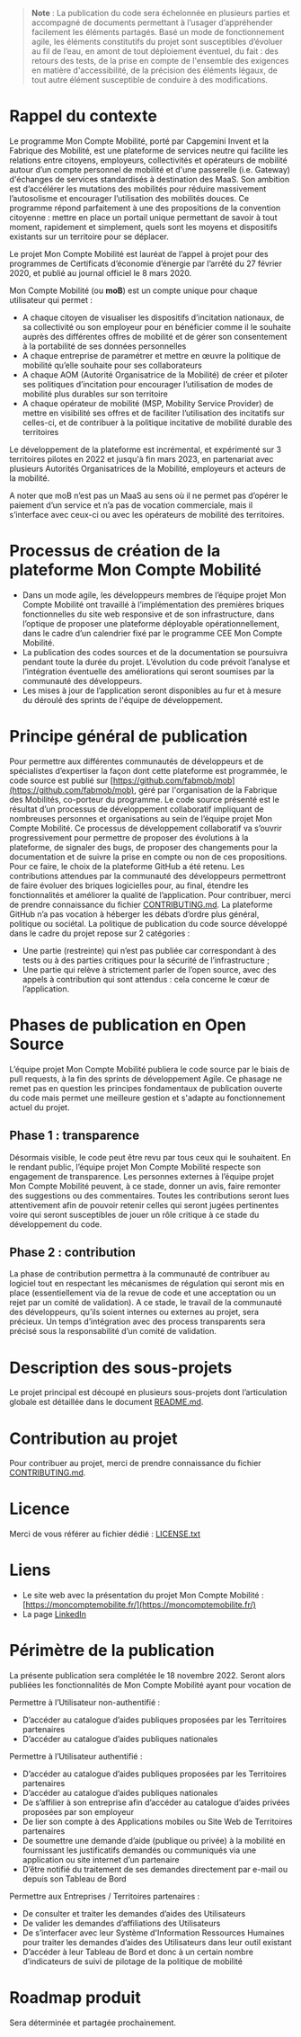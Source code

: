 > **Note** : La publication du code sera échelonnée en plusieurs parties et accompagné de documents permettant à l’usager d’appréhender facilement les éléments partagés. Basé un mode de fonctionnement agile, les éléments constitutifs du projet sont susceptibles d’évoluer au fil de l’eau, en amont de tout déploiement éventuel, du fait : des retours des tests, de la prise en compte de l'ensemble des exigences en matière d'accessibilité, de la précision des éléments légaux, de tout autre élément susceptible de conduire à des modifications.

# Rappel du contexte
Le programme Mon Compte Mobilité, porté par Capgemini Invent et la Fabrique des Mobilité, est une plateforme de services neutre qui facilite les relations entre citoyens, employeurs, collectivités et opérateurs de mobilité autour d’un compte personnel de mobilité et d'une passerelle (i.e. Gateway) d'échanges de services standardisés à destination des MaaS. Son ambition est d’accélérer les mutations des mobilités pour réduire massivement l’autosolisme et encourager l’utilisation des mobilités douces.
Ce programme répond parfaitement à une des propositions de la convention citoyenne : mettre en place un portail unique permettant de savoir à tout moment, rapidement et simplement, quels sont les moyens et dispositifs existants sur un territoire pour se déplacer.

Le projet Mon Compte Mobilité est lauréat de l’appel à projet pour des programmes de Certificats d’économie d’énergie par l’arrêté du 27 février 2020, et publié au journal officiel le 8 mars 2020.

Mon Compte Mobilité (ou **moB**) est un compte unique pour chaque utilisateur qui permet :
-	A chaque citoyen de visualiser les dispositifs d’incitation nationaux, de sa collectivité ou son employeur pour en bénéficier comme il le souhaite auprès des différentes offres de mobilité et de gérer son consentement à la portabilité de ses données personnelles
-	A chaque entreprise de paramétrer et mettre en œuvre la politique de mobilité qu’elle souhaite pour ses collaborateurs
-	A chaque AOM (Autorité Organisatrice de la Mobilité) de créer et piloter ses politiques d’incitation pour encourager l’utilisation de modes de mobilité plus durables sur son territoire
-	A chaque opérateur de mobilité (MSP, Mobility Service Provider) de mettre en visibilité ses offres et de faciliter l’utilisation des incitatifs sur celles-ci, et de contribuer à la politique incitative de mobilité durable des territoires

Le développement de la plateforme est incrémental, et expérimenté sur 3 territoires pilotes en 2022 et jusqu'à fin mars 2023, en partenariat avec plusieurs Autorités Organisatrices de la Mobilité, employeurs et acteurs de la mobilité.

A noter que moB n’est pas un MaaS au sens où il ne permet pas d’opérer le paiement d’un service et n’a pas de vocation commerciale, mais il s’interface avec ceux-ci ou avec les opérateurs de mobilité des territoires.

# Processus de création de la plateforme Mon Compte Mobilité
- Dans un mode agile, les développeurs membres de l’équipe projet Mon Compte Mobilité ont travaillé à l’implémentation des premières briques fonctionnelles du site web responsive et de son infrastructure, dans l’optique de proposer une plateforme déployable opérationnellement, dans le cadre d’un calendrier fixé par le programme CEE Mon Compte Mobilité.
- La publication des codes sources et de la documentation se poursuivra pendant toute la durée du projet. L’évolution du code prévoit l’analyse et l’intégration éventuelle des améliorations qui seront soumises par la communauté des développeurs.
- Les mises à jour de l’application seront disponibles au fur et à mesure du déroulé des sprints de l'équipe de développement.

# Principe général de publication
Pour permettre aux différentes communautés de développeurs et de spécialistes d’expertiser la façon dont cette plateforme est programmée, le code source est publié sur [https://github.com/fabmob/mob](https://github.com/fabmob/mob), géré par l'organisation de la Fabrique des Mobilités, co-porteur du programme. Le code source présenté est le résultat d’un processus de développement collaboratif impliquant de nombreuses personnes et organisations au sein de l’équipe projet Mon Compte Mobilité.
Ce processus de développement collaboratif va s’ouvrir progressivement pour permettre de proposer des évolutions à la plateforme, de signaler des bugs, de proposer des changements pour la documentation et de suivre la prise en compte ou non de ces propositions. Pour ce faire, le choix de la plateforme GitHub a été retenu.
Les contributions attendues par la communauté des développeurs permettront de faire évoluer des briques logicielles pour, au final, étendre les fonctionnalités et améliorer la qualité de l’application. Pour contribuer, merci de prendre connaissance du fichier [CONTRIBUTING.md](CONTRIBUTING.md). La plateforme GitHub n’a pas vocation à héberger les débats d’ordre plus général, politique ou sociétal. La politique de publication du code source développé dans le cadre du projet repose sur 2 catégories :
- Une partie (restreinte) qui n’est pas publiée car correspondant à des tests ou à des parties critiques pour la sécurité de l’infrastructure ;
- Une partie qui relève à strictement parler de l’open source, avec des appels à contribution qui sont attendus : cela concerne le cœur de l’application.

# Phases de publication en Open Source
L’équipe projet Mon Compte Mobilité publiera le code source par le biais de pull requests, à la fin des sprints de développement Agile. Ce phasage ne remet pas en question les principes fondamentaux de publication ouverte du code mais permet une meilleure gestion et s'adapte au fonctionnement actuel du projet.
## Phase 1 : transparence
Désormais visible, le code peut être revu par tous ceux qui le souhaitent. En le rendant public, l’équipe projet Mon Compte Mobilité respecte son engagement de transparence.
Les personnes externes à l’équipe projet Mon Compte Mobilité peuvent, à ce stade, donner un avis, faire remonter des suggestions ou des commentaires.
Toutes les contributions seront lues attentivement afin de pouvoir retenir celles qui seront jugées pertinentes voire qui seront susceptibles de jouer un rôle critique à ce stade du développement du code.
## Phase 2 : contribution
La phase de contribution permettra à la communauté de contribuer au logiciel tout en respectant les mécanismes de régulation qui seront mis en place (essentiellement via de la revue de code et une acceptation ou un rejet par un comité de validation).
A ce stade, le travail de la communauté des développeurs, qu’ils soient internes ou externes au projet, sera précieux. Un temps d’intégration avec des process transparents sera précisé sous la responsabilité d’un comité de validation.
# Description des sous-projets
Le projet principal est découpé en plusieurs sous-projets dont l’articulation globale est détaillée dans le document [README.md](https://github.com/fabmob/mob#readme).
# Contribution au projet
Pour contribuer au projet, merci de prendre connaissance du fichier [CONTRIBUTING.md](CONTRIBUTING.md).
# Licence
Merci de vous référer au fichier dédié : [LICENSE.txt](LICENSE.txt)
# Liens
- Le site web avec la présentation du projet Mon Compte Mobilité : [https://moncomptemobilite.fr/](https://moncomptemobilite.fr/)
- La page [LinkedIn](https://www.linkedin.com/showcase/mon-compte-mobilit%C3%A9/)


# Périmètre de la publication
La présente publication sera complétée le 18 novembre 2022. Seront alors publiées les fonctionnalités de Mon Compte Mobilité ayant pour vocation de

Permettre à l’Utilisateur non-authentifié :
-	D’accéder au catalogue d’aides publiques proposées par les Territoires partenaires
-	D’accéder au catalogue d’aides publiques nationales

Permettre à l’Utilisateur authentifié :
-	D’accéder au catalogue d’aides publiques proposées par les Territoires partenaires
-	D’accéder au catalogue d’aides publiques nationales
-	De s’affilier à son entreprise afin d’accéder au catalogue d’aides privées proposées par son employeur
-	De lier son compte à des Applications mobiles ou Site Web de Territoires partenaires
-	De soumettre une demande d’aide (publique ou privée) à la mobilité en fournissant les justificatifs demandés ou communiqués via une application ou site internet d’un partenaire
-	D’être notifié du traitement de ses demandes directement par e-mail ou depuis son Tableau de Bord

Permettre aux Entreprises / Territoires partenaires :
-	De consulter et traiter les demandes d’aides des Utilisateurs
-	De valider les demandes d’affiliations des Utilisateurs
-	De s’interfacer avec leur Système d'Information Ressources Humaines pour traiter les demandes d’aides des Utilisateurs dans leur outil existant
-	D’accéder à leur Tableau de Bord et donc à un certain nombre d’indicateurs de suivi de pilotage de la politique de mobilité

# Roadmap produit
Sera déterminée et partagée prochainement.
